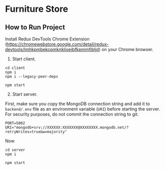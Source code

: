 # Furniture Store

## How to Run Project

Install Redux DevTools Chrome Extension (https://chromewebstore.google.com/detail/redux-devtools/lmhkpmbekcpmknklioeibfkpmmfibljd) on your Chrome browser.

1. Start client.

```
cd client
npm i
npm i --legacy-peer-deps

npm start
```

2. Start server.

First, make sure you copy the MongoDB connection string and add it to `backend/.env` file as an environment variable (`URI`) before starting the server. For security purposes, do not commit the connection string to git.

```
PORT=5002
URI="mongodb+srv://XXXXXX:XXXXXXX@XXXXXXXX.mongodb.net/?retryWrites=true&w=majority"
```

Now 

```
cd server
npm i

npm start
```


